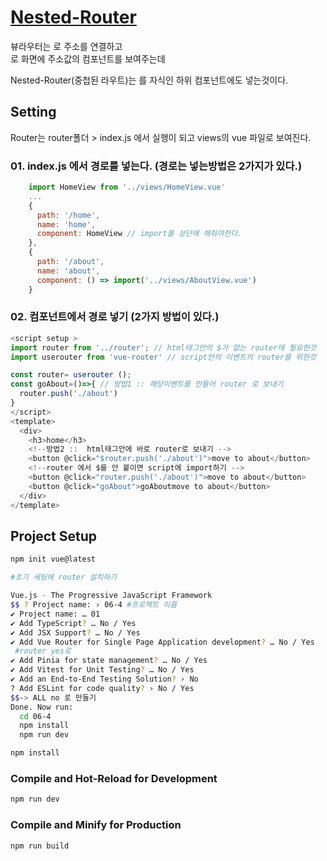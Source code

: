 # [Nested-Router](https://v3.router.vuejs.org/kr/guide/essentials/nested-routes.html) 

뷰라우터는 <router-link>로 주소를 연결하고  
<router-view>로 화면에 주소값의 컴포넌트를 보여주는데 

Nested-Router(중첩된 라우트)는 
<router-view>를 자식인 하위 컴포넌트에도 넣는것이다. 


## Setting
Router는 router폴더 >  index.js  에서 실행이 되고 views의 vue 파일로 보여진다. 

### 01. index.js 에서 경로를 넣는다. (경로는 넣는방법은 2가지가 있다.)

``` javascript
    import HomeView from '../views/HomeView.vue' 
    ...
    {
      path: '/home',
      name: 'home',
      component: HomeView // import를 상단에 해줘야한다.
    },
    {
      path: '/about',
      name: 'about',
      component: () => import('../views/AboutView.vue')
    }
```

### 02. 컴포넌트에서 경로 넣기 (2가지 방법이 있다.)
``` javascript
<script setup >
import router from '../router'; // html태그안의 $가 없는 router에 필요한것 
import userouter from 'vue-router' // script안의 이벤트의 router를 위한것

const router= userouter (); 
const goAbout=()=>{ // 방법1 :: 해당이벤트를 만들어 router 로 보내기
  router.push('./about')
}
</script>
<template>
  <div>
    <h3>home</h3>
    <!--방법2 ::  html태그안에 바로 router로 보내기 -->
    <button @click="$router.push('./about')">move to about</button>
    <!--router 에서 $를 안 붙이면 script에 import하기 -->
    <button @click="router.push('./about')">move to about</button>
    <button @click="goAbout">goAboutmove to about</button>
  </div>
</template>
```

## Project Setup

```sh
npm init vue@latest

#초기 세팅에 router 설치하기

Vue.js - The Progressive JavaScript Framework
$$ ? Project name: › 06-4 #프로젝트 이름
✔ Project name: … 01
✔ Add TypeScript? … No / Yes
✔ Add JSX Support? … No / Yes
✔ Add Vue Router for Single Page Application development? … No / Yes
 #router yes로 
✔ Add Pinia for state management? … No / Yes
✔ Add Vitest for Unit Testing? … No / Yes
✔ Add an End-to-End Testing Solution? › No
? Add ESLint for code quality? › No / Yes
$$-> ALL no 로 만들기 
Done. Now run:
  cd 06-4
  npm install
  npm run dev
```

```sh
npm install
```

### Compile and Hot-Reload for Development

```sh
npm run dev
```

### Compile and Minify for Production

```sh
npm run build
```
